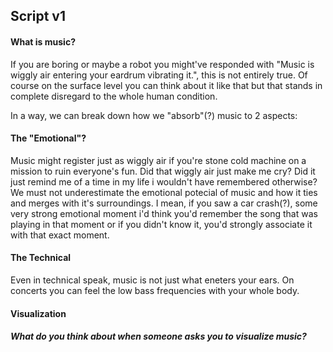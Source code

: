 ## Script v1
#### What is music?
If you are boring or maybe a robot you might've responded with "Music is wiggly air entering your eardrum vibrating it.", this is not entirely true. Of course on the surface level you can think about it like that but that
stands in complete disregard to the whole human condition.

In a way, we can break down how we "absorb"(?) music to 2 aspects:

#### The "Emotional"?
Music might register just as wiggly air if you're stone cold machine on a mission to ruin everyone's fun. Did that wiggly air just make me cry? Did it just remind me of a time in my life i wouldn't have remembered otherwise?
We must not underestimate the emotional potecial of music and how it ties and merges with it's surroundings. I mean, if you saw a car crash(?), some very strong emotional moment i'd think you'd remember the song that was
playing in that moment or if you didn't know it, you'd strongly associate it with that exact moment.
 
#### The Technical
Even in technical speak, music is not just what eneters your ears. On concerts you can feel the low bass frequencies with your whole body. 

#### Visualization
##### What do you think about when someone asks you to visualize music? 
